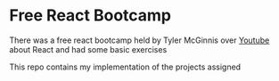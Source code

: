 # Free React Bootcamp
There was a free react bootcamp held by Tyler McGinnis over [Youtube](https://www.youtube.com/playlist?list=PLWX9jswdDQ0UBomCcRAcocWJqC1QtdZm5)  about React and had some basic exercises

This repo contains my implementation of the projects assigned
